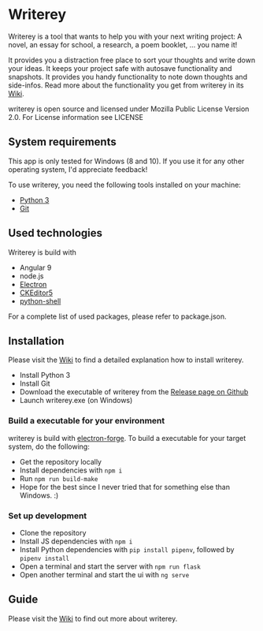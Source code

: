 # Writerey

Writerey is a tool that wants to help you with your next writing project:  A novel, an essay for school, a research, a poem booklet, ... you name it!

It provides you a distraction free place to sort your thoughts and write down your ideas. It keeps your project safe with autosave functionality and snapshots. It provides you handy functionality to note down thoughts and side-infos. Read more about the functionality you get from writerey in its [Wiki](https://github.com/s-blu/writerey/wiki).

writerey is open source and licensed under Mozilla Public License Version 2.0. For License information see LICENSE

## System requirements

This app is only tested for Windows (8 and 10). If you use it for any other operating system, I'd appreciate feedback!

To use writerey, you need the following tools installed on your machine:

- [Python 3](https://www.python.org/downloads/)
- [Git](https://git-scm.com/downloads)


## Used technologies 

Writerey is build with

- Angular 9
- node.js
- [Electron](https://www.electronjs.org/)
- [CKEditor5](https://ckeditor.com/ckeditor-5/)
- [python-shell](https://github.com/extrabacon/python-shell)


For a complete list of used packages, please refer to package.json.

## Installation

Please visit the [Wiki](https://github.com/s-blu/writerey/wiki) to find a detailed explanation how to install writerey.

- Install Python 3
- Install Git 
- Download the executable of writerey from the [Release page on Github](https://github.com/s-blu/writerey/releases/latest)
- Launch writerey.exe (on Windows)

### Build a executable for your environment
writerey is build with [electron-forge](https://www.electronforge.io/). To build a executable for your target system, do the following:

- Get the repository locally
- Install dependencies with `npm i`
- Run `npm run build-make`
- Hope for the best since I never tried that for something else than Windows. :)

### Set up development

- Clone the repository
- Install JS dependencies with `npm i`
- Install Python dependencies with `pip install pipenv`, followed by `pipenv install`
- Open a terminal and start the server with `npm run flask`
- Open another terminal and start the ui with `ng serve`

## Guide

Please visit the [Wiki](https://github.com/s-blu/writerey/wiki) to find out more about writerey.